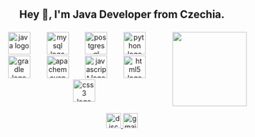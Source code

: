 <h2 align="center">Hey 👋, I'm Java Developer from Czechia.</h2>

###

<img align="right" height="150" src="https://visage.surgeplay.com/bust/0d28ac21-44ef-49b0-96e2-0cd0e63c3833.png?y=320"  />

###

<div align="center">
  <img src="https://skillicons.dev/icons?i=java" height="45" alt="java logo"  />
  <img width="25" />
  <img src="https://skillicons.dev/icons?i=mysql" height="45" alt="mysql logo"  />
  <img width="25" />
  <img src="https://skillicons.dev/icons?i=postgres" height="45" alt="postgresql logo"  />
  <img width="25" />
  <img src="https://skillicons.dev/icons?i=py" height="45" alt="python logo"  />
  <img width="25" />
  <img src="https://skillicons.dev/icons?i=gradle" height="45" alt="gradle logo"  />
  <img width="25" />
  <img src="https://skillicons.dev/icons?i=maven" height="45" alt="apachemaven logo"  />
  <img width="25" />
  <img src="https://skillicons.dev/icons?i=js" height="45" alt="javascript logo"  />
  <img width="25" />
  <img src="https://skillicons.dev/icons?i=html" height="45" alt="html5 logo"  />
  <img width="25" />
  <img src="https://skillicons.dev/icons?i=css" height="45" alt="css3 logo"  />
</div>

###

<div align="center">
  <a href="https://discordapp.com/users/721298719009407016" target="_blank">
    <img src="https://img.shields.io/static/v1?message=@zakycs&logo=discord&label=&color=7289DA&logoColor=white&labelColor=7289DA&style=flat" height="30" alt="discord logo"  />
  </a>
  <a href="mailto:zakycsmail@gmail.com" target="_blank">
    <img src="https://img.shields.io/static/v1?message=%E2%80%8E%20zakycsmail@gmail.com&logo=gmail&label=&color=D14836&logoColor=white&labelColor=&style=flat" height="30" alt="gmail logo"  />
  </a>
</div>

###

<!--START_SECTION:waka-->
<!--END_SECTION:waka-->

###
